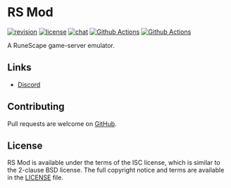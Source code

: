 # RS Mod
[![revision][rev-badge]][patch] [![license][license-badge]][isc] [![chat][discord-badge]][discord] [![Github Actions][core-ci-badge]][core-ci] [![Github Actions][nightly-ci-badge]][nightly-ci]

A RuneScape game-server emulator.

## Links
* [Discord][discord]

## Contributing
Pull requests are welcome on [GitHub](https://github.com/rsmod/rsmod).

## License
RS Mod is available under the terms of the ISC license, which is similar to the 2-clause BSD license. The full copyright notice and terms are available in the [LICENSE][license] file.

[isc]: https://opensource.org/licenses/ISC
[license]: https://github.com/rsmod/rsmod/blob/main/LICENSE.md
[discord]: https://discord.gg/UznZnZR
[patch]: https://oldschool.runescape.wiki/w/Update:Slayer_Partners
[rev-badge]: https://img.shields.io/badge/revision-224-important
[license-badge]: https://img.shields.io/badge/license-ISC-informational
[discord-badge]: https://img.shields.io/discord/550024461626114053?color=%237289da&logo=discord
[core-ci]: https://github.com/rsmod/rsmod/actions/workflows/core-ci.yml
[core-ci-badge]: https://github.com/rsmod/rsmod/actions/workflows/core-ci.yml/badge.svg?branch=main
[nightly-ci]: https://github.com/rsmod/rsmod/actions/workflows/nightly-ci.yml
[nightly-ci-badge]: https://github.com/rsmod/rsmod/actions/workflows/nightly-ci.yml/badge.svg?branch=main

